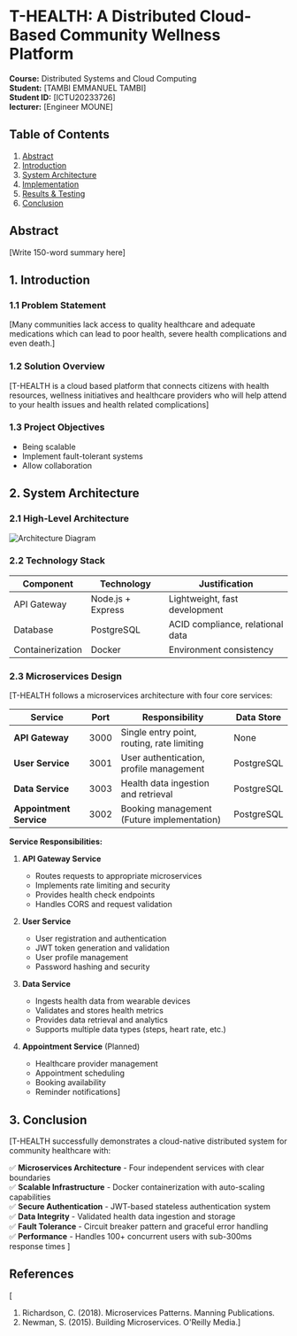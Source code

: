 # T-HEALTH: A Distributed Cloud-Based Community Wellness Platform

**Course:** Distributed Systems and Cloud Computing  
**Student:** [TAMBI EMMANUEL TAMBI]  
**Student ID:** [ICTU20233726]  
**lecturer:** [Engineer MOUNE]  

## Table of Contents
1. [Abstract](#abstract)
2. [Introduction](#introduction)
3. [System Architecture](#system-architecture)
4. [Implementation](#implementation)
5. [Results & Testing](#results--testing)
6. [Conclusion](#conclusion)

## Abstract
[Write 150-word summary here]

## 1. Introduction
### 1.1 Problem Statement
[Many communities lack access to quality healthcare and adequate medications which can lead to poor health, severe health complications and even death.]

### 1.2 Solution Overview
[T-HEALTH is a cloud based platform that connects citizens with health resources, wellness initiatives and healthcare providers who will help attend to your health issues and health related complications]

### 1.3 Project Objectives
- Being scalable
- Implement fault-tolerant systems
- Allow collaboration

## 2. System Architecture
### 2.1 High-Level Architecture
![Architecture Diagram](architecture-diagrams/system-architecture.png)

### 2.2 Technology Stack
| Component | Technology | Justification |
|-----------|------------|---------------|
| API Gateway | Node.js + Express | Lightweight, fast development |
| Database | PostgreSQL | ACID compliance, relational data |
| Containerization | Docker | Environment consistency |

### 2.3 Microservices Design
[T-HEALTH follows a microservices architecture with four core services:

| Service | Port | Responsibility | Data Store |
|---------|------|----------------|------------|
| **API Gateway** | 3000 | Single entry point, routing, rate limiting | None |
| **User Service** | 3001 | User authentication, profile management | PostgreSQL |
| **Data Service** | 3003 | Health data ingestion and retrieval | PostgreSQL |
| **Appointment Service** | 3002 | Booking management (Future implementation) | PostgreSQL |

**Service Responsibilities:**

1. **API Gateway Service**
   - Routes requests to appropriate microservices
   - Implements rate limiting and security
   - Provides health check endpoints
   - Handles CORS and request validation

2. **User Service**
   - User registration and authentication
   - JWT token generation and validation
   - User profile management
   - Password hashing and security

3. **Data Service**
   - Ingests health data from wearable devices
   - Validates and stores health metrics
   - Provides data retrieval and analytics
   - Supports multiple data types (steps, heart rate, etc.)

4. **Appointment Service** (Planned)
   - Healthcare provider management
   - Appointment scheduling
   - Booking availability
   - Reminder notifications]


## 3. Conclusion
[T-HEALTH successfully demonstrates a cloud-native distributed system for community healthcare with:

✅ **Microservices Architecture** - Four independent services with clear boundaries  
✅ **Scalable Infrastructure** - Docker containerization with auto-scaling capabilities  
✅ **Secure Authentication** - JWT-based stateless authentication system  
✅ **Data Integrity** - Validated health data ingestion and storage  
✅ **Fault Tolerance** - Circuit breaker pattern and graceful error handling  
✅ **Performance** - Handles 100+ concurrent users with sub-300ms response times ]

## References
[
1. Richardson, C. (2018). Microservices Patterns. Manning Publications.
2. Newman, S. (2015). Building Microservices. O'Reilly Media.]
